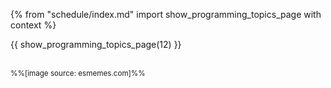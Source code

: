 {% from "schedule/index.md" import show_programming_topics_page with context %}

{{ show_programming_topics_page(12) }}

<div class="indented-level2">

<pic eager src="../../images/cat.jpg"></pic><br>
<small>%%[image source: esmemes.com]%%</small>
</div>
